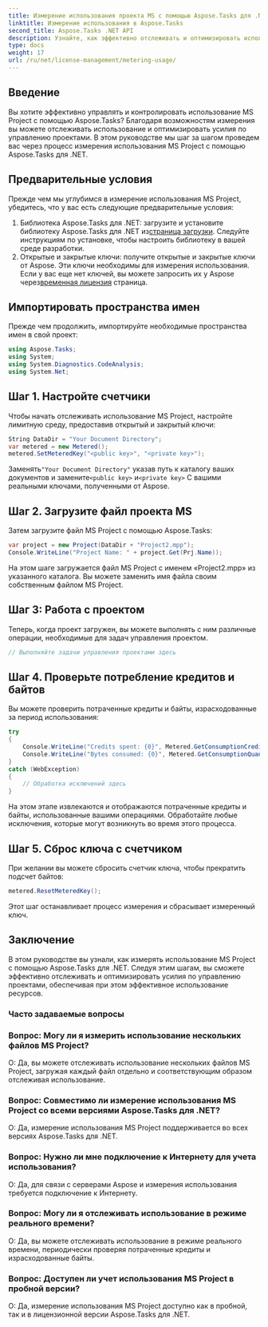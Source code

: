 ```yaml
---
title: Измерение использования проекта MS с помощью Aspose.Tasks для .NET
linktitle: Измерение использования в Aspose.Tasks
second_title: Aspose.Tasks .NET API
description: Узнайте, как эффективно отслеживать и оптимизировать использование MS Project с помощью Aspose.Tasks для .NET. Пошаговое руководство для эффективного управления проектами.
type: docs
weight: 17
url: /ru/net/license-management/metering-usage/
---
```

## Введение
Вы хотите эффективно управлять и контролировать использование MS Project с помощью Aspose.Tasks? Благодаря возможностям измерения вы можете отслеживать использование и оптимизировать усилия по управлению проектами. В этом руководстве мы шаг за шагом проведем вас через процесс измерения использования MS Project с помощью Aspose.Tasks для .NET.
## Предварительные условия
Прежде чем мы углубимся в измерение использования MS Project, убедитесь, что у вас есть следующие предварительные условия:
1.  Библиотека Aspose.Tasks для .NET: загрузите и установите библиотеку Aspose.Tasks для .NET из[страница загрузки](https://releases.aspose.com/tasks/net/). Следуйте инструкциям по установке, чтобы настроить библиотеку в вашей среде разработки.
2.  Открытые и закрытые ключи: получите открытые и закрытые ключи от Aspose. Эти ключи необходимы для измерения использования. Если у вас еще нет ключей, вы можете запросить их у Aspose через[временная лицензия](https://purchase.aspose.com/temporary-license/) страница.

## Импортировать пространства имен
Прежде чем продолжить, импортируйте необходимые пространства имен в свой проект:
```csharp
using Aspose.Tasks;
using System;
using System.Diagnostics.CodeAnalysis;
using System.Net;

```
## Шаг 1. Настройте счетчики
Чтобы начать отслеживать использование MS Project, настройте лимитную среду, предоставив открытый и закрытый ключи:
```csharp
String DataDir = "Your Document Directory";
var metered = new Metered();
metered.SetMeteredKey("<public key>", "<private key>");
```
 Заменять`"Your Document Directory"` указав путь к каталогу ваших документов и замените`<public key>` и`<private key>` С вашими реальными ключами, полученными от Aspose.
## Шаг 2. Загрузите файл проекта MS
Затем загрузите файл MS Project с помощью Aspose.Tasks:
```csharp
var project = new Project(DataDir + "Project2.mpp");
Console.WriteLine("Project Name: " + project.Get(Prj.Name));
```
На этом шаге загружается файл MS Project с именем «Project2.mpp» из указанного каталога. Вы можете заменить имя файла своим собственным файлом MS Project.
## Шаг 3: Работа с проектом
Теперь, когда проект загружен, вы можете выполнять с ним различные операции, необходимые для задач управления проектом.
```csharp
// Выполняйте задачи управления проектами здесь
```
## Шаг 4. Проверьте потребление кредитов и байтов
Вы можете проверить потраченные кредиты и байты, израсходованные за период использования:
```csharp
try
{
    Console.WriteLine("Credits spent: {0}", Metered.GetConsumptionCredit());
    Console.WriteLine("Bytes consumed: {0}", Metered.GetConsumptionQuantity());
}
catch (WebException)
{
    // Обработка исключений здесь
}
```
На этом этапе извлекаются и отображаются потраченные кредиты и байты, использованные вашими операциями. Обработайте любые исключения, которые могут возникнуть во время этого процесса.
## Шаг 5. Сброс ключа с счетчиком
При желании вы можете сбросить счетчик ключа, чтобы прекратить подсчет байтов:
```csharp
metered.ResetMeteredKey();
```
Этот шаг останавливает процесс измерения и сбрасывает измеренный ключ.

## Заключение
В этом руководстве вы узнали, как измерять использование MS Project с помощью Aspose.Tasks для .NET. Следуя этим шагам, вы сможете эффективно отслеживать и оптимизировать усилия по управлению проектами, обеспечивая при этом эффективное использование ресурсов.
### Часто задаваемые вопросы
### Вопрос: Могу ли я измерить использование нескольких файлов MS Project?
О: Да, вы можете отслеживать использование нескольких файлов MS Project, загружая каждый файл отдельно и соответствующим образом отслеживая использование.
### Вопрос: Совместимо ли измерение использования MS Project со всеми версиями Aspose.Tasks для .NET?
О: Да, измерение использования MS Project поддерживается во всех версиях Aspose.Tasks для .NET.
### Вопрос: Нужно ли мне подключение к Интернету для учета использования?
О: Да, для связи с серверами Aspose и измерения использования требуется подключение к Интернету.
### Вопрос: Могу ли я отслеживать использование в режиме реального времени?
О: Да, вы можете отслеживать использование в режиме реального времени, периодически проверяя потраченные кредиты и израсходованные байты.
### Вопрос: Доступен ли учет использования MS Project в пробной версии?
О: Да, измерение использования MS Project доступно как в пробной, так и в лицензионной версии Aspose.Tasks для .NET.